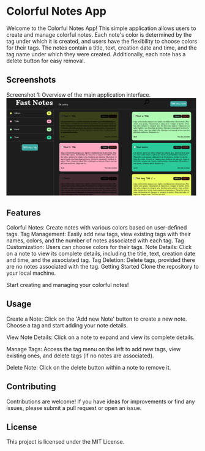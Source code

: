 <h1>Colorful Notes App</h1>
Welcome to the Colorful Notes App! This simple application allows users to create and manage colorful notes. Each note's color is determined by the tag under which it is created, and users have the flexibility to choose colors for their tags. The notes contain a title, text, creation date and time, and the tag name under which they were created. Additionally, each note has a delete button for easy removal.

<h2>Screenshots</h2>

Screenshot 1: Overview of the main application interface.
![Screenshot 1](https://github.com/Patryka99/fast-notes/blob/main/public/fast-notes.png)


<h2>Features</h2>
Colorful Notes: Create notes with various colors based on user-defined tags.
Tag Management: Easily add new tags, view existing tags with their names, colors, and the number of notes associated with each tag.
Tag Customization: Users can choose colors for their tags.
Note Details: Click on a note to view its complete details, including the title, text, creation date and time, and the associated tag.
Tag Deletion: Delete tags, provided there are no notes associated with the tag.
Getting Started
Clone the repository to your local machine.

Start creating and managing your colorful notes!

<h2>Usage</h2>
Create a Note: Click on the 'Add new Note' button to create a new note. Choose a tag and start adding your note details.

View Note Details: Click on a note to expand and view its complete details.

Manage Tags: Access the tag menu on the left to add new tags, view existing ones, and delete tags (if no notes are associated).

Delete Note: Click on the delete button within a note to remove it.

<h2>Contributing</h2>
Contributions are welcome! If you have ideas for improvements or find any issues, please submit a pull request or open an issue.

<h2>License</h2>
This project is licensed under the MIT License.
